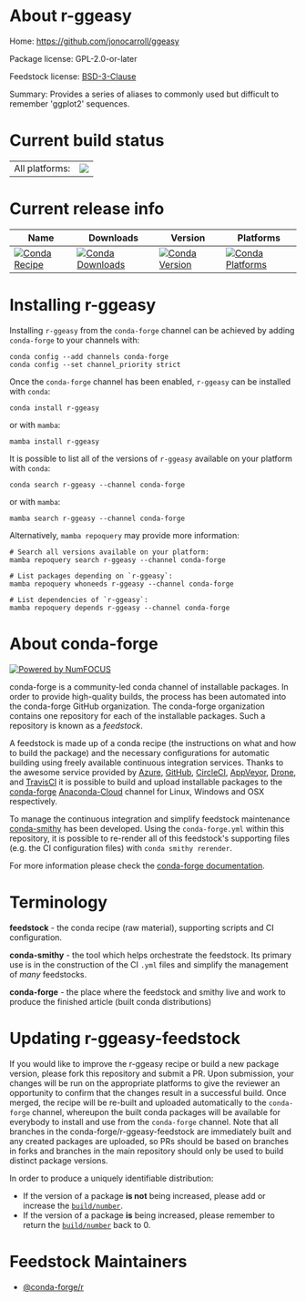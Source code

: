 About r-ggeasy
==============

Home: https://github.com/jonocarroll/ggeasy

Package license: GPL-2.0-or-later

Feedstock license: [BSD-3-Clause](https://github.com/conda-forge/r-ggeasy-feedstock/blob/main/LICENSE.txt)

Summary: Provides a series of aliases to commonly used but difficult to remember 'ggplot2' sequences.

Current build status
====================


<table><tr><td>All platforms:</td>
    <td>
      <a href="https://dev.azure.com/conda-forge/feedstock-builds/_build/latest?definitionId=16332&branchName=main">
        <img src="https://dev.azure.com/conda-forge/feedstock-builds/_apis/build/status/r-ggeasy-feedstock?branchName=main">
      </a>
    </td>
  </tr>
</table>

Current release info
====================

| Name | Downloads | Version | Platforms |
| --- | --- | --- | --- |
| [![Conda Recipe](https://img.shields.io/badge/recipe-r--ggeasy-green.svg)](https://anaconda.org/conda-forge/r-ggeasy) | [![Conda Downloads](https://img.shields.io/conda/dn/conda-forge/r-ggeasy.svg)](https://anaconda.org/conda-forge/r-ggeasy) | [![Conda Version](https://img.shields.io/conda/vn/conda-forge/r-ggeasy.svg)](https://anaconda.org/conda-forge/r-ggeasy) | [![Conda Platforms](https://img.shields.io/conda/pn/conda-forge/r-ggeasy.svg)](https://anaconda.org/conda-forge/r-ggeasy) |

Installing r-ggeasy
===================

Installing `r-ggeasy` from the `conda-forge` channel can be achieved by adding `conda-forge` to your channels with:

```
conda config --add channels conda-forge
conda config --set channel_priority strict
```

Once the `conda-forge` channel has been enabled, `r-ggeasy` can be installed with `conda`:

```
conda install r-ggeasy
```

or with `mamba`:

```
mamba install r-ggeasy
```

It is possible to list all of the versions of `r-ggeasy` available on your platform with `conda`:

```
conda search r-ggeasy --channel conda-forge
```

or with `mamba`:

```
mamba search r-ggeasy --channel conda-forge
```

Alternatively, `mamba repoquery` may provide more information:

```
# Search all versions available on your platform:
mamba repoquery search r-ggeasy --channel conda-forge

# List packages depending on `r-ggeasy`:
mamba repoquery whoneeds r-ggeasy --channel conda-forge

# List dependencies of `r-ggeasy`:
mamba repoquery depends r-ggeasy --channel conda-forge
```


About conda-forge
=================

[![Powered by
NumFOCUS](https://img.shields.io/badge/powered%20by-NumFOCUS-orange.svg?style=flat&colorA=E1523D&colorB=007D8A)](https://numfocus.org)

conda-forge is a community-led conda channel of installable packages.
In order to provide high-quality builds, the process has been automated into the
conda-forge GitHub organization. The conda-forge organization contains one repository
for each of the installable packages. Such a repository is known as a *feedstock*.

A feedstock is made up of a conda recipe (the instructions on what and how to build
the package) and the necessary configurations for automatic building using freely
available continuous integration services. Thanks to the awesome service provided by
[Azure](https://azure.microsoft.com/en-us/services/devops/), [GitHub](https://github.com/),
[CircleCI](https://circleci.com/), [AppVeyor](https://www.appveyor.com/),
[Drone](https://cloud.drone.io/welcome), and [TravisCI](https://travis-ci.com/)
it is possible to build and upload installable packages to the
[conda-forge](https://anaconda.org/conda-forge) [Anaconda-Cloud](https://anaconda.org/)
channel for Linux, Windows and OSX respectively.

To manage the continuous integration and simplify feedstock maintenance
[conda-smithy](https://github.com/conda-forge/conda-smithy) has been developed.
Using the ``conda-forge.yml`` within this repository, it is possible to re-render all of
this feedstock's supporting files (e.g. the CI configuration files) with ``conda smithy rerender``.

For more information please check the [conda-forge documentation](https://conda-forge.org/docs/).

Terminology
===========

**feedstock** - the conda recipe (raw material), supporting scripts and CI configuration.

**conda-smithy** - the tool which helps orchestrate the feedstock.
                   Its primary use is in the construction of the CI ``.yml`` files
                   and simplify the management of *many* feedstocks.

**conda-forge** - the place where the feedstock and smithy live and work to
                  produce the finished article (built conda distributions)


Updating r-ggeasy-feedstock
===========================

If you would like to improve the r-ggeasy recipe or build a new
package version, please fork this repository and submit a PR. Upon submission,
your changes will be run on the appropriate platforms to give the reviewer an
opportunity to confirm that the changes result in a successful build. Once
merged, the recipe will be re-built and uploaded automatically to the
`conda-forge` channel, whereupon the built conda packages will be available for
everybody to install and use from the `conda-forge` channel.
Note that all branches in the conda-forge/r-ggeasy-feedstock are
immediately built and any created packages are uploaded, so PRs should be based
on branches in forks and branches in the main repository should only be used to
build distinct package versions.

In order to produce a uniquely identifiable distribution:
 * If the version of a package **is not** being increased, please add or increase
   the [``build/number``](https://docs.conda.io/projects/conda-build/en/latest/resources/define-metadata.html#build-number-and-string).
 * If the version of a package **is** being increased, please remember to return
   the [``build/number``](https://docs.conda.io/projects/conda-build/en/latest/resources/define-metadata.html#build-number-and-string)
   back to 0.

Feedstock Maintainers
=====================

* [@conda-forge/r](https://github.com/conda-forge/r/)

